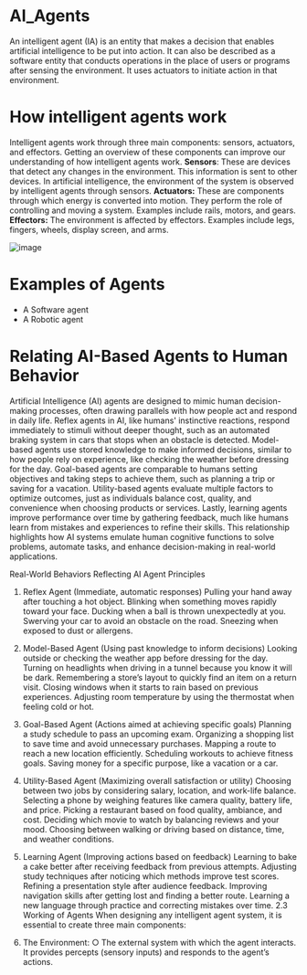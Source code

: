 # AI_Agents
An intelligent agent (IA) is an entity that makes a decision that enables artificial intelligence to be put into action. It can also be described as a software entity that conducts operations in the place of users or programs after sensing the environment. It uses actuators to initiate action in that environment.

# How intelligent agents work
Intelligent agents work through three main components: sensors, actuators, and
effectors. Getting an overview of these components can improve our understanding of
how intelligent agents work.
**Sensors**: These are devices that detect any changes in the environment. This
information is sent to other devices. In artificial intelligence, the environment of
the system is observed by intelligent agents through sensors.
**Actuators:** These are components through which energy is converted into
motion. They perform the role of controlling and moving a system. Examples
include rails, motors, and gears.
**Effectors:** The environment is affected by effectors. Examples include legs,
fingers, wheels, display screen, and arms.

![image](https://github.com/user-attachments/assets/7e5e6cde-1d0b-45b9-a796-b32b2bc1b80f)

# Examples of Agents
- A Software agent 
- A Robotic agent

# Relating AI-Based Agents to Human Behavior
Artificial Intelligence (AI) agents are designed to mimic human decision-making
processes, often drawing parallels with how people act and respond in daily life. Reflex
agents in AI, like humans' instinctive reactions, respond immediately to stimuli without
deeper thought, such as an automated braking system in cars that stops when an
obstacle is detected. Model-based agents use stored knowledge to make informed
decisions, similar to how people rely on experience, like checking the weather before
dressing for the day. Goal-based agents are comparable to humans setting objectives
and taking steps to achieve them, such as planning a trip or saving for a vacation.
Utility-based agents evaluate multiple factors to optimize outcomes, just as individuals
balance cost, quality, and convenience when choosing products or services. Lastly,
learning agents improve performance over time by gathering feedback, much like
humans learn from mistakes and experiences to refine their skills. This relationship highlights how AI systems emulate human cognitive functions to solve problems,
automate tasks, and enhance decision-making in real-world applications.

Real-World Behaviors Reflecting AI Agent Principles
1. Reflex Agent (Immediate, automatic responses)
Pulling your hand away after touching a hot object.
Blinking when something moves rapidly toward your face.
Ducking when a ball is thrown unexpectedly at you.
Swerving your car to avoid an obstacle on the road.
Sneezing when exposed to dust or allergens.
2. Model-Based Agent (Using past knowledge to inform decisions)
Looking outside or checking the weather app before dressing for the day.
Turning on headlights when driving in a tunnel because you know it will be dark.
Remembering a store’s layout to quickly find an item on a return visit.
Closing windows when it starts to rain based on previous experiences.
Adjusting room temperature by using the thermostat when feeling cold or hot.
3. Goal-Based Agent (Actions aimed at achieving specific goals)
Planning a study schedule to pass an upcoming exam.
Organizing a shopping list to save time and avoid unnecessary purchases.
Mapping a route to reach a new location efficiently.
Scheduling workouts to achieve fitness goals.
Saving money for a specific purpose, like a vacation or a car.
4. Utility-Based Agent (Maximizing overall satisfaction or utility)
Choosing between two jobs by considering salary, location, and work-life
balance.
Selecting a phone by weighing features like camera quality, battery life, and
price.
Picking a restaurant based on food quality, ambiance, and cost.
Deciding which movie to watch by balancing reviews and your mood.
Choosing between walking or driving based on distance, time, and weather
conditions.

5. Learning Agent (Improving actions based on feedback)
Learning to bake a cake better after receiving feedback from previous attempts.
Adjusting study techniques after noticing which methods improve test scores.
Refining a presentation style after audience feedback.
Improving navigation skills after getting lost and finding a better route.
Learning a new language through practice and correcting mistakes over time.
2.3 Working of Agents
When designing any intelligent agent system, it is essential to create three main
components:
1. The Environment:
○ The external system with which the agent interacts. It provides percepts
(sensory inputs) and responds to the agent’s actions.
